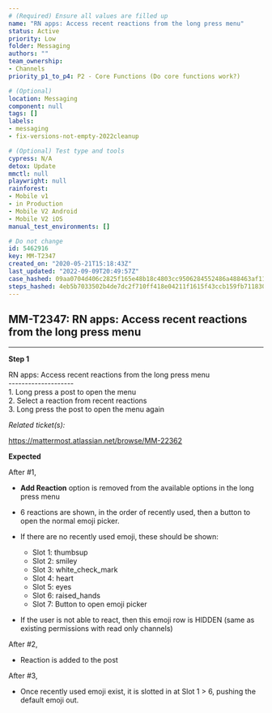 ```yaml
---
# (Required) Ensure all values are filled up
name: "RN apps: Access recent reactions from the long press menu"
status: Active
priority: Low
folder: Messaging
authors: ""
team_ownership: 
- Channels
priority_p1_to_p4: P2 - Core Functions (Do core functions work?)

# (Optional)
location: Messaging
component: null
tags: []
labels: 
- messaging
- fix-versions-not-empty-2022cleanup

# (Optional) Test type and tools
cypress: N/A
detox: Update
mmctl: null
playwright: null
rainforest: 
- Mobile v1
- in Production
- Mobile V2 Android
- Mobile V2 iOS
manual_test_environments: []

# Do not change
id: 5462916
key: MM-T2347
created_on: "2020-05-21T15:18:43Z"
last_updated: "2022-09-09T20:49:57Z"
case_hashed: 09aa0704d406c2825f165e48b18c4803cc9506284552486a488463af11ef1b12107ad156abe5ae383020807b64209f45
steps_hashed: 4eb5b7033502b4de7dc2f710ff418e04211f1615f43ccb159fb71183008c286599d9af7357c6c4606efe8ad565309443
---
```


<!-- (Auto-generated) Based on frontmatter's "key" and "name" -->

## MM-T2347: RN apps: Access recent reactions from the long press menu

---

**Step 1**

RN apps: Access recent reactions from the long press menu\
\--------------------\
1\. Long press a post to open the menu\
2\. Select a reaction from recent reactions\
3\. Long press the post to open the menu again

_Related ticket(s):_

<https://mattermost.atlassian.net/browse/MM-22362>

**Expected**

After #1,

- **Add Reaction** option is removed from the available options in the long press menu

- 6 reactions are shown, in the order of recently used, then a button to open the normal emoji picker.

- If there are no recently used emoji, these should be shown:

  - Slot 1: thumbsup
  - Slot 2: smiley
  - Slot 3: white\_check\_mark
  - Slot 4: heart
  - Slot 5: eyes
  - Slot 6: raised\_hands
  - Slot 7: Button to open emoji picker

- If the user is not able to react, then this emoji row is HIDDEN (same as existing permissions with read only channels)

After #2,

- Reaction is added to the post

After #3,

- Once recently used emoji exist, it is slotted in at Slot 1 > 6, pushing the default emoji out.
